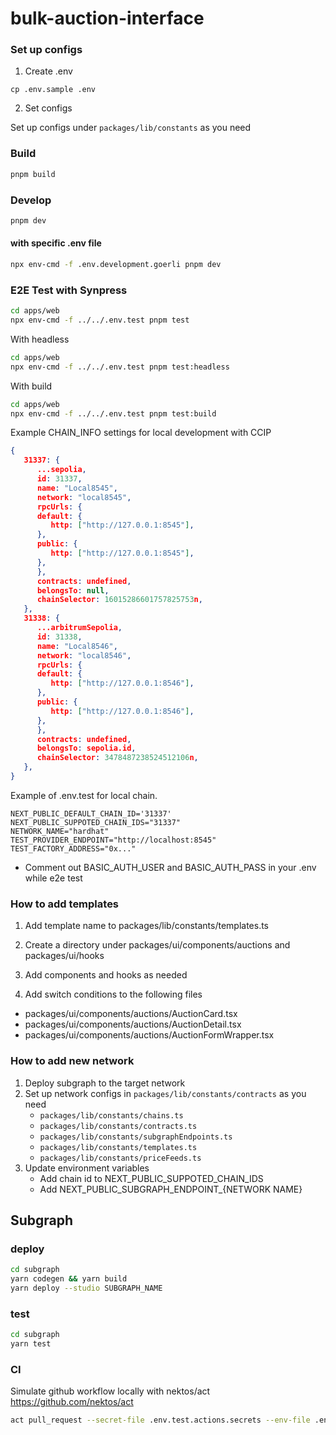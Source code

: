 # bulk-auction-interface

### Set up configs

1. Create .env

```
cp .env.sample .env
```

2. Set configs

Set up configs under `packages/lib/constants` as you need

### Build

```bash
pnpm build
```

### Develop

```bash
pnpm dev
```

#### with specific .env file

```bash
npx env-cmd -f .env.development.goerli pnpm dev
```

### E2E Test with Synpress

```bash
cd apps/web
npx env-cmd -f ../../.env.test pnpm test
```

With headless

```bash
cd apps/web
npx env-cmd -f ../../.env.test pnpm test:headless
```

With build

```bash
cd apps/web
npx env-cmd -f ../../.env.test pnpm test:build
```

Example CHAIN_INFO settings for local development with CCIP

```json
{
   31337: {
      ...sepolia,
      id: 31337,
      name: "Local8545",
      network: "local8545",
      rpcUrls: {
      default: {
         http: ["http://127.0.0.1:8545"],
      },
      public: {
         http: ["http://127.0.0.1:8545"],
      },
      },
      contracts: undefined,
      belongsTo: null,
      chainSelector: 16015286601757825753n,
   },
   31338: {
      ...arbitrumSepolia,
      id: 31338,
      name: "Local8546",
      network: "local8546",
      rpcUrls: {
      default: {
         http: ["http://127.0.0.1:8546"],
      },
      public: {
         http: ["http://127.0.0.1:8546"],
      },
      },
      contracts: undefined,
      belongsTo: sepolia.id,
      chainSelector: 3478487238524512106n,
   },
}
```

Example of .env.test for local chain.

```
NEXT_PUBLIC_DEFAULT_CHAIN_ID='31337'
NEXT_PUBLIC_SUPPOTED_CHAIN_IDS="31337"
NETWORK_NAME="hardhat"
TEST_PROVIDER_ENDPOINT="http://localhost:8545"
TEST_FACTORY_ADDRESS="0x..."
```

- Comment out BASIC_AUTH_USER and BASIC_AUTH_PASS in your .env while e2e test

### How to add templates

1. Add template name to packages/lib/constants/templates.ts

2. Create a directory under packages/ui/components/auctions and packages/ui/hooks

3. Add components and hooks as needed

4. Add switch conditions to the following files

- packages/ui/components/auctions/AuctionCard.tsx
- packages/ui/components/auctions/AuctionDetail.tsx
- packages/ui/components/auctions/AuctionFormWrapper.tsx

### How to add new network

1. Deploy subgraph to the target network
2. Set up network configs in `packages/lib/constants/contracts` as you need
   - `packages/lib/constants/chains.ts`
   - `packages/lib/constants/contracts.ts`
   - `packages/lib/constants/subgraphEndpoints.ts`
   - `packages/lib/constants/templates.ts`
   - `packages/lib/constants/priceFeeds.ts`
3. Update environment variables
   - Add chain id to NEXT_PUBLIC_SUPPOTED_CHAIN_IDS
   - Add NEXT_PUBLIC_SUBGRAPH_ENDPOINT\_{NETWORK NAME}

## Subgraph

### deploy

```bash
cd subgraph
yarn codegen && yarn build
yarn deploy --studio SUBGRAPH_NAME
```

### test

```bash
cd subgraph
yarn test
```

### CI

Simulate github workflow locally with nektos/act
https://github.com/nektos/act

```bash
act pull_request --secret-file .env.test.actions.secrets --env-file .env.test.actions --artifact-server-path /PATH/TO/ARTIFACTS/ --artifact-server-addr $(ipconfig getifaddr en0)
```
